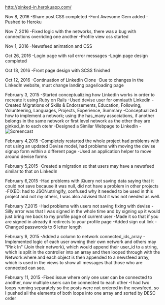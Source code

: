 http://pinked-in.herokuapp.com/

Nov 8, 2016
-Share post CSS completed
-Font Awesome Gem added
-Pushed to Heroku

Nov 7, 2016
-Fixed logic with the networks, there was a bug with connections overriding one another
-Profile view css started

Nov 1, 2016
-Newsfeed animation and CSS

Oct 26, 2016
-Login page with rail error messages
-Login page design completed

Oct 18, 2016
-Front page design with SCSS finished

Oct 12, 2016
-Continuation of LinkedIn Clone
-Due to changes in the LinkedIn website, must change landing page/loading page

February 3, 2015
-Started conceptualizing how LinkedIn works in order to recreate it using Ruby on Rails
-Used devise user for omniauth LinkedIn
-Created Migrations of Skills & Endorsements, Education, Following, Volunteering, Languages, Projects, Experience, Summary
-Conceptualized how to implement a network; using the has_many associations, if another belongs in the same network or first level network as the other they are pinked_in to each otehr
-Designed a Similar Webpage to LinkedIn
-![Screencast](http://i.imgur.com/EemXDLi.png)

February 4,2015
-Completely restarted the whole project had problems with not using an updated Devise model, had problems with moving the devise signup form within a different page
-Used an application helper to move around devise forms

February 5,2015
-Created a migration so that users may have a newsfeed similar to that on LinkedIn

February 6,2015
-Had problems with jQuery not saving data saying that it could not save because it was null, did not have a problem in other projects
-FIXED: had to JSON.stringify, confused why it needed to be used in this project and not my others, I was also advised that it was not needed as well.

February 7,2015
-Had problems with users not saving fixing with devise
-Silly error was that I was signed in the whole time and by signing up it would just bring me back to my profile page of current user
-Made it so that if you are signed in already it redirects to your profile page
-Added sign out link
-Changed passwords to 6 letter length

February 9, 2015
-Added a column to network connected_ids_array
-Implemented logic of each user owning their own network and others may "Pink In" (Join their network), which would append their user_id to a string, which is split in the controller into an array and then looped through with the Network.where and each object is then appended to a newsfeed array, which is used in the views to show all messages that those who are connected can see.

February 11, 2015
-Fixed issue where only one user can be connected to another, now multiple users can be connected to each other
-I had two loops running separately so the posts were not ordered in the newsfeed, so I pushed all the elements of both loops into one array and sorted by DESC order
